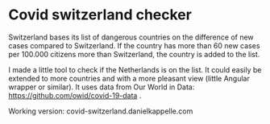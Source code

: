 # Covid switzerland checker

Switzerland bases its list of dangerous countries on the difference of new cases compared to Switzerland. If the country has more than 60 new cases per 100.000 citizens more than Switzerland, the country is added to the list.

I made a little tool to check if the Netherlands is on the list. It could easily be extended to more countries and with a more pleasant view (little Angular wrapper or similar). It uses data from Our World in Data: https://github.com/owid/covid-19-data .

Working version: covid-switzerland.danielkappelle.com
